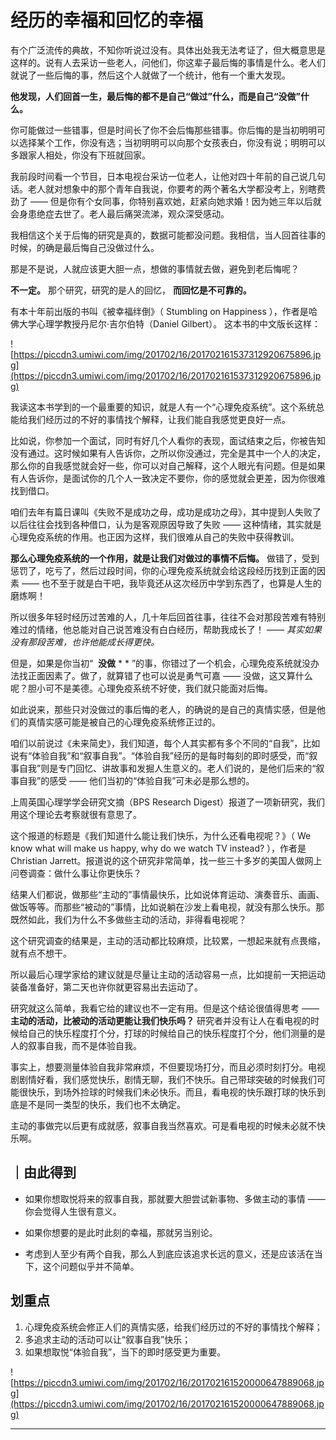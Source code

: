 # 经历的幸福和回忆的幸福

有个广泛流传的典故，不知你听说过没有。具体出处我无法考证了，但大概意思是这样的。说有人去采访一些老人，问他们，你这辈子最后悔的事情是什么。老人们就说了一些后悔的事，然后这个人就做了一个统计，他有一个重大发现。

 **他发现，人们回首一生，最后悔的都不是自己“做过”什么，而是自己“没做”什么。**

你可能做过一些错事，但是时间长了你不会后悔那些错事。你后悔的是当初明明可以选择某个工作，你没有选；当初明明可以向那个女孩表白，你没有说；明明可以多跟家人相处，你没有下班就回家。

我前段时间看一个节目，日本电视台采访一位老人，让他对四十年前的自己说几句话。老人就对想象中的那个青年自我说，你要考的两个著名大学都没考上，别瞎费劲了 —— 但是你有个女同事，你特别喜欢她，赶紧向她求婚！因为她三年以后就会身患绝症去世了。老人最后痛哭流涕，观众深受感动。

我相信这个关于后悔的研究是真的，数据可能都没问题。我相信，当人回首往事的时候，的确是最后悔自己没做过什么。

那是不是说，人就应该更大胆一点，想做的事情就去做，避免到老后悔呢？

 **不一定。** 那个研究，研究的是人的回忆， **而回忆是不可靠的。**

有本十年前出版的书叫《被幸福绊倒》（ Stumbling on Happiness ），作者是哈佛大学心理学教授丹尼尔·吉尔伯特（Daniel Gilbert）。 这本书的中文版长这样：

![https://piccdn3.umiwi.com/img/201702/16/201702161537312920675896.jpg](https://piccdn3.umiwi.com/img/201702/16/201702161537312920675896.jpg)

我读这本书学到的一个最重要的知识，就是人有一个“心理免疫系统”。这个系统总能给我们经历过的不好的事情找个解释，让我们能自我感觉更良好一点。

比如说，你参加一个面试，同时有好几个人看你的表现，面试结束之后，你被告知没有通过。这时候如果有人告诉你，之所以你没通过，完全是其中一个人的决定，那么你的自我感觉就会好一些，你可以对自己解释，这个人眼光有问题。但是如果有人告诉你，是面试你的几个人一致决定不要你，你的感觉就会更差，因为你很难找到借口。

咱们去年有篇日课叫《失败不是成功之母，成功是成功之母》，其中提到人失败了以后往往会找到各种借口，认为是客观原因导致了失败 —— 这种情绪，其实就是心理免疫系统的作用。也正因为这样，我们很难从自己的失败中获得教训。

 **那么心理免疫系统的一个作用，就是让我们对做过的事情不后悔。** 做错了，受到惩罚了，吃亏了，然后过段时间，你的心理免疫系统就会给这段经历找到正面的因素 —— 也不至于就是白干吧，我毕竟还从这次经历中学到东西了，也算是人生的磨炼啊！

所以很多年轻时经历过苦难的人，几十年后回首往事，往往不会对那段苦难有特别难过的情绪，他总能对自己说苦难没有白白经历，帮助我成长了！ *—— 其实如果没有那段苦难，也许他能成长得更快。*

但是，如果是你当初“  **没做**  * * ”的事，你错过了一个机会，心理免疫系统就没办法找正面因素了。做了，就算错了也可以说是勇气可嘉 —— 没做，这又算什么呢？胆小可不是美德。心理免疫系统不好使，我们就只能面对后悔。

如此说来，那些只对没做过的事后悔的老人，的确说的是自己的真情实感，但是他们的真情实感可能是被自己的心理免疫系统修正过的。

咱们以前说过《未来简史》，我们知道，每个人其实都有多个不同的“自我”，比如说有“体验自我”和“叙事自我”。“体验自我”经历的是每时每刻的即时感受，而“叙事自我”则是专门回忆、讲故事和发掘人生意义的。老人们说的，是他们后来的“叙事自我”的感受 —— 他们当初的“体验自我”可未必是那么想的。

上周英国心理学学会研究文摘（BPS Research Digest）报道了一项新研究，我们用这个理论去考察就很有意思了。

这个报道的标题是《我们知道什么能让我们快乐，为什么还看电视呢？》（ We know what will make us happy, why do we watch TV instead? ），作者是Christian Jarrett。报道说的这个研究非常简单，找一些三十多岁的美国人做网上问卷调查：做什么事让你更快乐？

结果人们都说，做那些“主动的”事情最快乐，比如说体育运动、演奏音乐、画画、做饭等等。而那些“被动的”事情，比如说躺在沙发上看电视，就没有那么快乐。那既然如此，我们为什么不多做些主动的活动，非得看电视呢？

这个研究调查的结果是，主动的活动都比较麻烦，比较累，一想起来就有点畏缩，就有点不想干。

所以最后心理学家给的建议就是尽量让主动的活动容易一点，比如提前一天把运动装备准备好，第二天也许你就更容易出去运动了。

研究就这么简单，我看它给的建议也不一定有用。但是这个结论很值得思考 —— **主动的活动，比被动的活动更能让我们快乐吗？** 研究者并没有让人在看电视的时候给自己的快乐程度打个分，打球的时候给自己的快乐程度打个分，他们测量的是人的叙事自我，而不是体验自我。

事实上，想要测量体验自我非常麻烦，不但要现场打分，而且必须时刻打分。电视剧剧情好看，我们感觉快乐，剧情无聊，我们不快乐。自己带球突破的时候我们可能很快乐，到场外捡球的时候我们未必快乐。而且，看电视的快乐跟打球的快乐到底是不是同一类型的快乐，我们也不太确定。

主动的事做完以后更有成就感，叙事自我当然喜欢。可是看电视的时候未必就不快乐啊。 

## ｜由此得到

* 如果你想取悦将来的叙事自我，那就要大胆尝试新事物、多做主动的事情 —— 你会觉得人生很有意义。

* 如果你想要的是此时此刻的幸福，那就另当别论。

* 考虑到人至少有两个自我，那么人到底应该追求长远的意义，还是应该活在当下，这个问题似乎并不简单。

## 划重点

1.	心理免疫系统会修正人们的真情实感，给我们经历过的不好的事情找个解释；
2.	多追求主动的活动可以让“叙事自我”快乐；
3.	如果想取悦“体验自我”，当下的即时感受更为重要。


![https://piccdn3.umiwi.com/img/201702/16/201702161520000647889068.jpg](https://piccdn3.umiwi.com/img/201702/16/201702161520000647889068.jpg)

---
